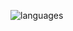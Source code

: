 ![languages](https://github-readme-stats.vercel.app/api/top-langs/?username=jaskerx&show_icons=true&title_color=efefef&icon_color=79ff97&text_color=bfbfbf&bg_color=050505&layout=compact)
